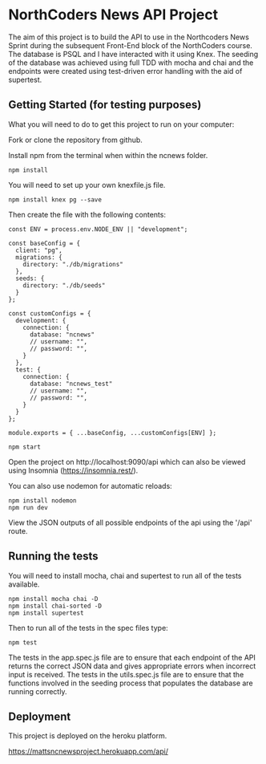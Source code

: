 # NorthCoders News API Project

The aim of this project is to build the API to use in the Northcoders News Sprint during the subsequent Front-End block of the NorthCoders course. The database is PSQL and I have interacted with it using Knex. The seeding of the database was achieved using full TDD with mocha and chai and the endpoints were created using test-driven error handling with the aid of supertest.

## Getting Started (for testing purposes)

What you will need to do to get this project to run on your computer:

Fork or clone the repository from github.

Install npm from the terminal when within the ncnews folder.

```
npm install
```

You will need to set up your own knexfile.js file.

```
npm install knex pg --save
```

Then create the file with the following contents:

```
const ENV = process.env.NODE_ENV || "development";

const baseConfig = {
  client: "pg",
  migrations: {
    directory: "./db/migrations"
  },
  seeds: {
    directory: "./db/seeds"
  }
};

const customConfigs = {
  development: {
    connection: {
      database: "ncnews"
      // username: "",
      // password: "",
    }
  },
  test: {
    connection: {
      database: "ncnews_test"
      // username: "",
      // password: "",
    }
  }
};

module.exports = { ...baseConfig, ...customConfigs[ENV] };
```

```
npm start
```

Open the project on http://localhost:9090/api which can also be viewed using Insomnia (https://insomnia.rest/).

You can also use nodemon for automatic reloads:

```
npm install nodemon
npm run dev
```

View the JSON outputs of all possible endpoints of the api using the '/api' route.

## Running the tests

You will need to install mocha, chai and supertest to run all of the tests available.

```
npm install mocha chai -D
npm install chai-sorted -D
npm install supertest
```

Then to run all of the tests in the spec files type:

```
npm test
```

The tests in the app.spec.js file are to ensure that each endpoint of the API returns the correct JSON data and gives appropriate errors when incorrect input is received. The tests in the utils.spec.js file are to ensure that the functions involved in the seeding process that populates the database are running correctly.

## Deployment

This project is deployed on the heroku platform.

https://mattsncnewsproject.herokuapp.com/api/
